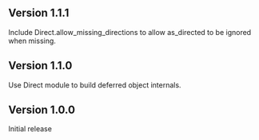 ## Version 1.1.1

Include Direct.allow_missing_directions to allow as_directed to be ignored when missing.

## Version 1.1.0

Use Direct module to build deferred object internals.

## Version 1.0.0

Initial release
